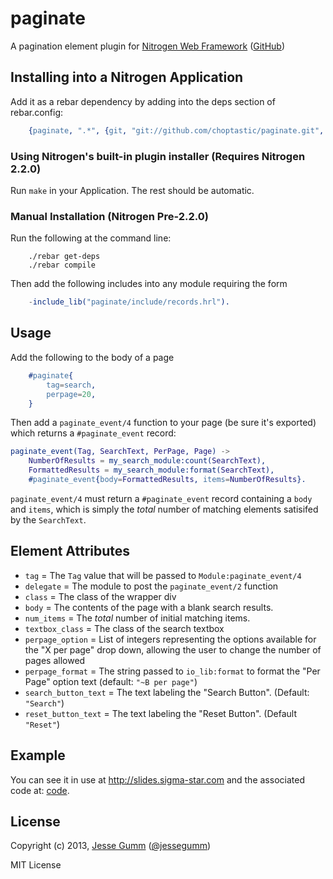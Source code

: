 # paginate

A pagination element plugin for [Nitrogen Web Framework](http://nitrogenproject.com) ([GitHub](http://github.com/nitrogen/nitrogen))

## Installing into a Nitrogen Application

Add it as a rebar dependency by adding into the deps section of rebar.config:

```erlang
	{paginate, ".*", {git, "git://github.com/choptastic/paginate.git", {branch, master}}}
```

### Using Nitrogen's built-in plugin installer (Requires Nitrogen 2.2.0)

Run `make` in your Application. The rest should be automatic.

### Manual Installation (Nitrogen Pre-2.2.0)

Run the following at the command line:

```shell
	./rebar get-deps
	./rebar compile
```

Then add the following includes into any module requiring the form

```erlang
	-include_lib("paginate/include/records.hrl").
```

## Usage

Add the following to the body of a page

```erlang
	#paginate{
		tag=search,
		perpage=20,
	}
```

Then add a `paginate_event/4` function to your page (be sure it's exported) which returns a `#paginate_event` record:

```erlang
paginate_event(Tag, SearchText, PerPage, Page) ->
	NumberOfResults = my_search_module:count(SearchText),
	FormattedResults = my_search_module:format(SearchText),
	#paginate_event{body=FormattedResults, items=NumberOfResults}.
```

`paginate_event/4` must return a `#paginate_event` record containing a `body` and `items`, which is simply the *total* number of matching elements satisifed by the `SearchText`.

## Element Attributes

+ `tag` = The `Tag` value that will be passed to `Module:paginate_event/4`
+ `delegate` = The module to post the `paginate_event/2` function
+ `class` = The class of the wrapper div
+ `body` = The contents of the page with a blank search results.
+ `num_items` = The *total* number of initial matching items.
+ `textbox_class` = The class of the search textbox
+ `perpage_option` = List of integers representing the options available for the "X per page" drop down, allowing the user to change the number of pages allowed
+ `perpage_format` = The string passed to `io_lib:format` to format the "Per Page" option text (default: `"~B per page"`)
+ `search_button_text` = The text labeling the "Search Button". (Default: `"Search"`)
+ `reset_button_text` = The text labeling the "Reset Button". (Default `"Reset"`)

## Example

You can see it in use at http://slides.sigma-star.com and the associated code at: [code](https://github.com/choptastic/sliderl/blob/master/src/pages/index.erl).

## License

Copyright (c) 2013, [Jesse Gumm](http://sigma-star.com/page/jesse)
([@jessegumm](http://twitter.com/jessegumm))

MIT License
